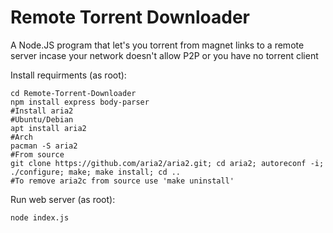 # Remote Torrent Downloader
A Node.JS program that let's you torrent from magnet links to a remote server incase your network doesn't allow P2P or you have no torrent client

Install requirments (as root):

    cd Remote-Torrent-Downloader 
    npm install express body-parser
    #Install aria2
    #Ubuntu/Debian
    apt install aria2
    #Arch
    pacman -S aria2
    #From source
    git clone https://github.com/aria2/aria2.git; cd aria2; autoreconf -i; ./configure; make; make install; cd ..
    #To remove aria2c from source use 'make uninstall'
    
Run web server (as root):

    node index.js
